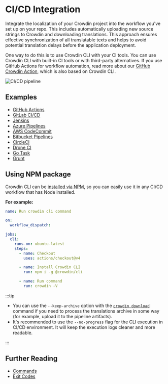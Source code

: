 # CI/CD Integration

Integrate the localization of your Crowdin project into the workflow you've set up on your repo. This includes automatically uploading new source strings to Crowdin and downloading translations. This approach ensures effective synchronization of all translatable texts and helps to avoid potential translation delays before the application deployment.

One way to do this is to use Crowdin CLI with your CI tools. You can use Crowdin CLI with built-in CI tools or with third-party alternatives. If you use GitHub Actions for workflow automation, read more about our [GitHub Crowdin Action](https://github.com/marketplace/actions/crowdin-action), which is also based on Crowdin CLI.

![CI/CD pipeline](/img/ci_cd_pipeline.png)

## Examples

- [GitHub Actions](https://github.com/crowdin/github-action)
- [GitLab CI/CD](https://store.crowdin.com/gitlab-ci)
- [Jenkins](https://store.crowdin.com/jenkins)
- [Azure Pipelines](https://store.crowdin.com/azure-pipelines)
- [AWS CodeCommit](https://store.crowdin.com/codecommit)
- [Bitbucket Pipelines](https://store.crowdin.com/bitbucket-pipelines)
- [CircleCI](https://store.crowdin.com/circle-ci)
- [Drone CI](https://store.crowdin.com/drone-ci)
- [Go Task](https://store.crowdin.com/go-task)
- [Grunt](https://store.crowdin.com/grunt)

## Using NPM package

Crowdin CLI can be [installed via NPM](/installation#npm), so you can easily use it in any CI/CD workflow that has Node installed.

**For example:**

```yml title="GitHub Actions Workflow"
name: Run crowdin cli command

on:
  workflow_dispatch:

jobs:
  cli:
    runs-on: ubuntu-latest
    steps:
      - name: Checkout
        uses: actions/checkout@v4

      - name: Install Crowdin CLI
        run: npm i -g @crowdin/cli

      - name: Run command
        run: crowdin -V
```

:::tip

- You can use the `--keep-archive` option with the [`crowdin download`](/commands/crowdin-download) command if you need to process the translations archive in some way (for example, upload it to the pipeline artifacts).
- It's recommended to use the `--no-progress` flag for the CLI execution in CI/CD environment. It will keep the execution logs cleaner and more readable.

:::

## Further Reading

- [Commands](/commands/crowdin)
- [Exit Codes](/exit-codes)
